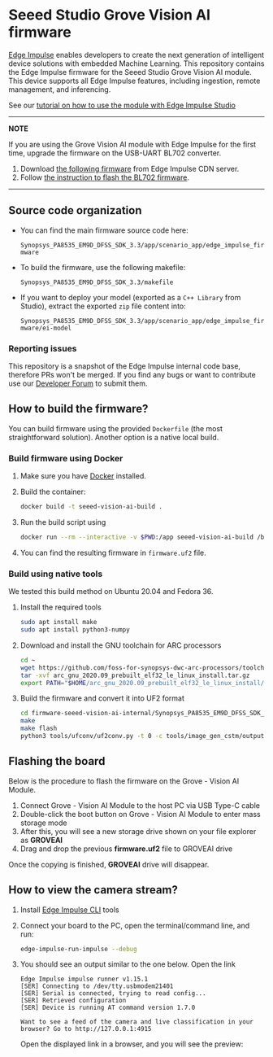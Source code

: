 # Seeed Studio Grove Vision AI firmware

[Edge Impulse](https://www.edgeimpulse.com) enables developers to create the next generation of intelligent device solutions with embedded Machine Learning. This repository contains the Edge Impulse firmware for the Seeed Studio Grove Vision AI module. This device supports all Edge Impulse features, including ingestion, remote management, and inferencing.

See our [tutorial on how to use the module with Edge Impulse Studio](https://docs.edgeimpulse.com/docs/development-platforms/officially-supported-mcu-targets/seeed-grove-vision-ai)

---
**NOTE**

If you are using the Grove Vision AI module with Edge Impulse for the first time, upgrade the firmware on the USB-UART BL702 converter.

1. Download [the following firmware](https://cdn.edgeimpulse.com/build-system/BL702-firmware-grove-vision-ai.zip) from Edge Impulse CDN server.
2. Follow [the instruction to flash the BL702 firmware](https://wiki.seeedstudio.com/Grove-Vision-AI-Module/#update-bl702-chip-firmware).

---

## Source code organization

* You can find the main firmware source code here:

    `Synopsys_PA8535_EM9D_DFSS_SDK_3.3/app/scenario_app/edge_impulse_firmware`

* To build the firmware, use the following makefile:

    `Synopsys_PA8535_EM9D_DFSS_SDK_3.3/makefile`

* If you want to deploy your model (exported as a `C++ Library` from Studio), extract the exported `zip` file content into:

    `Synopsys_PA8535_EM9D_DFSS_SDK_3.3/app/scenario_app/edge_impulse_firmware/ei-model`

### Reporting issues

This repository is a snapshot of the Edge Impulse internal code base, therefore PRs won't be merged. If you find any bugs or want to contribute use our [Developer Forum](https://forum.edgeimpulse.com/) to submit them.

## How to build the firmware?

You can build firmware using the provided `Dockerfile` (the most straightforward solution).
Another option is a native local build.

### Build firmware using Docker

1. Make sure you have [Docker](https://www.docker.com/products/docker-desktop) installed.
1. Build the container:
   
    ```sh
    docker build -t seeed-vision-ai-build .
    ```

1. Run the build script using

    ```sh
    docker run --rm --interactive -v $PWD:/app seeed-vision-ai-build /bin/bash build-firmware.sh
    ```

1. You can find the resulting firmware in `firmware.uf2` file.

### Build using native tools

We tested this build method on Ubuntu 20.04 and Fedora 36.

1. Install the required tools

    ```sh
    sudo apt install make
    sudo apt install python3-numpy
    ```

1. Download and install the GNU toolchain for ARC processors

    ```sh
    cd ~
    wget https://github.com/foss-for-synopsys-dwc-arc-processors/toolchain/releases/download/arc-2020.09-release/arc_gnu_2020.09_prebuilt_elf32_le_linux_install.tar.gz
    tar -xvf arc_gnu_2020.09_prebuilt_elf32_le_linux_install.tar.gz
    export PATH="$HOME/arc_gnu_2020.09_prebuilt_elf32_le_linux_install/bin:$PATH"
    ```

1. Build the firmware and convert it into UF2 format

    ```sh
    cd firmware-seeed-vision-ai-internal/Synopsys_PA8535_EM9D_DFSS_SDK_3.3
    make
    make flash
    python3 tools/ufconv/uf2conv.py -t 0 -c tools/image_gen_cstm/output/output.img -o firmware.uf2
    ```


## Flashing the board

Below is the procedure to flash the firmware on the Grove - Vision AI Module.

1. Connect Grove - Vision AI Module to the host PC via USB Type-C cable 
1. Double-click the boot button on Grove - Vision AI Module to enter mass storage mode
1. After this, you will see a new storage drive shown on your file explorer as **GROVEAI**
1. Drag and drop the previous **firmware.uf2** file to GROVEAI drive

Once the copying is finished, **GROVEAI** drive will disappear.

## How to view the camera stream?

1. Install [Edge Impulse CLI](https://docs.edgeimpulse.com/docs/edge-impulse-cli/cli-installation) tools
1. Connect your board to the PC, open the terminal/command line, and run:

    ```sh
    edge-impulse-run-impulse --debug
    ```

1. You should see an output similar to the one below. Open the link 

    ```
    Edge Impulse impulse runner v1.15.1
    [SER] Connecting to /dev/tty.usbmodem21401
    [SER] Serial is connected, trying to read config...
    [SER] Retrieved configuration
    [SER] Device is running AT command version 1.7.0

    Want to see a feed of the camera and live classification in your browser? Go to http://127.0.0.1:4915
    ```

    Open the displayed link in a browser, and you will see the preview:
